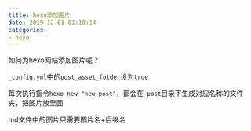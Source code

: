 ```yaml
---
title: hexo添加图片
date: 2019-12-01 01:10:14
categories:
- hexo
---
```


如何为hexo网站添加图片呢？
<!--more-->

```_config.yml```中的```post_asset_folder```设为```true```

每次执行指令```hexo new "new_post"```，都会在```_post```目录下生成对应名称的文件夹，把图片放里面

md文件中的图片只需要图片名+后缀名